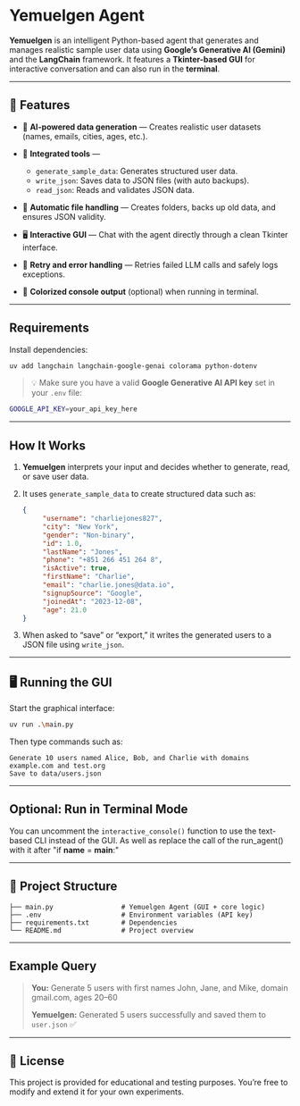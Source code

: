 # Yemuelgen Agent

**Yemuelgen** is an intelligent Python-based agent that generates and manages realistic sample user data using **Google’s Generative AI (Gemini)** and the **LangChain** framework.
It features a **Tkinter-based GUI** for interactive conversation and can also run in the **terminal**.

---

## 🚀 Features

* 🤖 **AI-powered data generation** — Creates realistic user datasets (names, emails, cities, ages, etc.).
* 🧩 **Integrated tools** —

  * `generate_sample_data`: Generates structured user data.
  * `write_json`: Saves data to JSON files (with auto backups).
  * `read_json`: Reads and validates JSON data.
* 💾 **Automatic file handling** — Creates folders, backs up old data, and ensures JSON validity.
* 🖥️ **Interactive GUI** — Chat with the agent directly through a clean Tkinter interface.
* 🔄 **Retry and error handling** — Retries failed LLM calls and safely logs exceptions.
* 🎨 **Colorized console output** (optional) when running in terminal.

---

## Requirements

Install dependencies:

```bash
uv add langchain langchain-google-genai colorama python-dotenv
```

> 💡 Make sure you have a valid **Google Generative AI API key** set in your `.env` file:

```bash
GOOGLE_API_KEY=your_api_key_here
```

---

## How It Works

1. **Yemuelgen** interprets your input and decides whether to generate, read, or save user data.
2. It uses `generate_sample_data` to create structured data such as:

   ```json
   {
        "username": "charliejones827",
        "city": "New York",
        "gender": "Non-binary",
        "id": 1.0,
        "lastName": "Jones",
        "phone": "+851 266 451 264 8",
        "isActive": true,
        "firstName": "Charlie",
        "email": "charlie.jones@data.io",
        "signupSource": "Google",
        "joinedAt": "2023-12-08",
        "age": 21.0
   }
   ```
3. When asked to “save” or “export,” it writes the generated users to a JSON file using `write_json`.

---

## 🖥️ Running the GUI

Start the graphical interface:

```bash
uv run .\main.py
```

Then type commands such as:

```
Generate 10 users named Alice, Bob, and Charlie with domains example.com and test.org
Save to data/users.json
```

---

## Optional: Run in Terminal Mode

You can uncomment the `interactive_console()` function to use the text-based CLI instead of the GUI. 
As well as replace the call of the run_agent() with it after "if __name__ = __main__:"

---

## 📂 Project Structure

```
├── main.py                 # Yemuelgen Agent (GUI + core logic)
├── .env                    # Environment variables (API key)
├── requirements.txt        # Dependencies
└── README.md               # Project overview
```

---

## Example Query

> **You:** Generate 5 users with first names John, Jane, and Mike, domain gmail.com, ages 20–60
>
> **Yemuelgen:** Generated 5 users successfully and saved them to `user.json` ✅

---

## 📜 License

This project is provided for educational and testing purposes.
You’re free to modify and extend it for your own experiments.